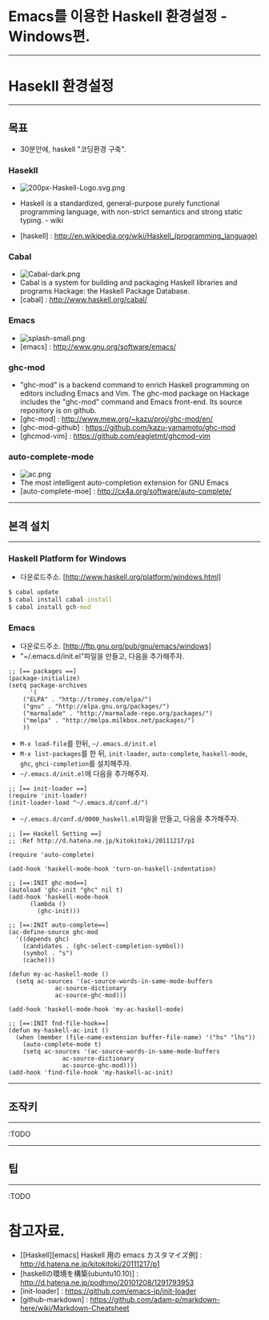  Emacs를 이용한 Haskell 환경설정 - Windows편.
====================================

----------------------------------
# Hasekll 환경설정
----------------------------------
## 목표
 - 30분안에, haskell "코딩환경 구축".

### Hasekll
 - ![200px-Haskell-Logo.svg.png](http://upload.wikimedia.org/wikipedia/commons/thumb/1/1c/Haskell-Logo.svg/200px-Haskell-Logo.svg.png "")

 - Haskell is a standardized, general-purpose purely functional programming language, with non-strict semantics and strong static typing. - wiki
 - [haskell] : http://en.wikipedia.org/wiki/Haskell_(programming_language)
 
### Cabal
 - ![Cabal-dark.png](http://hackage.haskell.org/images/Cabal-dark.png "")
 - Cabal is a system for building and packaging Haskell libraries and programs
  Hackage: the Haskell Package Database.
 - [cabal] : http://www.haskell.org/cabal/

### Emacs
 - ![splash-small.png](http://www.gnu.org/software/emacs/tour/images/splash-small.png "")
 - [emacs] : http://www.gnu.org/software/emacs/
 
### ghc-mod
 - "ghc-mod" is a backend command to enrich Haskell programming on editors including Emacs and Vim. The ghc-mod package on Hackage includes the "ghc-mod" command and Emacs front-end. Its source repository is on github.
 - [ghc-mod] : http://www.mew.org/~kazu/proj/ghc-mod/en/
 - [ghc-mod-github] : https://github.com/kazu-yamamoto/ghc-mod
 - [ghcmod-vim] : https://github.com/eagletmt/ghcmod-vim
 
### auto-complete-mode
 - ![ac.png](http://cx4a.org/software/auto-complete/ac.png "")
 - The most intelligent auto-completion extension for GNU Emacs
 - [auto-complete-moe] : http://cx4a.org/software/auto-complete/

----------------------------------
## 본격 설치
----------------------------------

### Haskell Platform for Windows
 * 다운로드주소. [http://www.haskell.org/platform/windows.html]

````cmd
$ cabal update
$ cabal install cabal-install
$ cabal install gch-mod
````

###  Emacs
 * 다운로드주소. [http://ftp.gnu.org/pub/gnu/emacs/windows]
 * "~/.emacs.d/init.el"파일을 만들고, 다음을 추가해주자.

````elisp
;; [== packages ==]
(package-initialize)
(setq package-archives
      '(
	("ELPA" . "http://tromey.com/elpa/")
	("gnu" . "http://elpa.gnu.org/packages/")
	("marmalade" . "http://marmalade-repo.org/packages/")
	("melpa" . "http://melpa.milkbox.net/packages/")
	))
````
 * `M-x load-file`를 한뒤,  `~/.emacs.d/init.el`
 * `M-x list-packages`를 한 뒤, `init-loader`, `auto-complete`, `haskell-mode`, `ghc`, `ghci-completion`를 설치해주자.
 * `~/.emacs.d/init.el`에 다음을 추가해주자.

````elisp
;; [== init-loader ==]
(require 'init-loader)
(init-loader-load "~/.emacs.d/conf.d/")
````

 * `~/.emacs.d/conf.d/0000_haskell.el`파일을 만들고, 다음을 추가해주자.

````elisp
;; [== Haskell Setting ==]
;; :Ref http://d.hatena.ne.jp/kitokitoki/20111217/p1

(require 'auto-complete)

(add-hook 'haskell-mode-hook 'turn-on-haskell-indentation)

;; [==:INIT ghc-mod==]
(autoload 'ghc-init "ghc" nil t)
(add-hook 'haskell-mode-hook
	  (lambda ()
	    (ghc-init)))

;; [==:INIT auto-complete==]
(ac-define-source ghc-mod
  '((depends ghc)
    (candidates . (ghc-select-completion-symbol))
    (symbol . "s")
    (cache)))

(defun my-ac-haskell-mode ()
  (setq ac-sources '(ac-source-words-in-same-mode-buffers
		     ac-source-dictionary
		     ac-source-ghc-mod)))

(add-hook 'haskell-mode-hook 'my-ac-haskell-mode)

;; [==:INIT fnd-file-hook==]
(defun my-haskell-ac-init ()
  (when (member (file-name-extension buffer-file-name) '("hs" "lhs"))
    (auto-complete-mode t)
    (setq ac-sources '(ac-source-words-in-same-mode-buffers
		       ac-source-dictionary
		       ac-source-ghc-mod))))
(add-hook 'find-file-hook 'my-haskell-ac-init)
````

----------------------------------
## 조작키
----------------------------------
:TODO

----------------------------------
## 팁
----------------------------------
:TODO

# 참고자료.

 * [[Haskell][emacs] Haskell 用の emacs カスタマイズ例] : http://d.hatena.ne.jp/kitokitoki/20111217/p1
 * [haskellの環境を構築(ubuntu10.10)] : http://d.hatena.ne.jp/podhmo/20101208/1291793953
 * [init-loader] : https://github.com/emacs-jp/init-loader
 * [github-markdown] : https://github.com/adam-p/markdown-here/wiki/Markdown-Cheatsheet